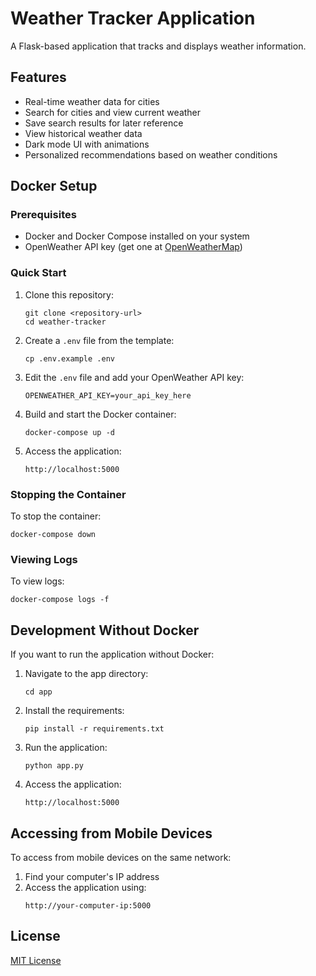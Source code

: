 # Weather Tracker Application

A Flask-based application that tracks and displays weather information.

## Features

- Real-time weather data for cities
- Search for cities and view current weather
- Save search results for later reference
- View historical weather data
- Dark mode UI with animations
- Personalized recommendations based on weather conditions

## Docker Setup

### Prerequisites

- Docker and Docker Compose installed on your system
- OpenWeather API key (get one at [OpenWeatherMap](https://openweathermap.org/api))

### Quick Start

1. Clone this repository:
   ```
   git clone <repository-url>
   cd weather-tracker
   ```

2. Create a `.env` file from the template:
   ```
   cp .env.example .env
   ```

3. Edit the `.env` file and add your OpenWeather API key:
   ```
   OPENWEATHER_API_KEY=your_api_key_here
   ```

4. Build and start the Docker container:
   ```
   docker-compose up -d
   ```

5. Access the application:
   ```
   http://localhost:5000
   ```

### Stopping the Container

To stop the container:
```
docker-compose down
```

### Viewing Logs

To view logs:
```
docker-compose logs -f
```

## Development Without Docker

If you want to run the application without Docker:

1. Navigate to the app directory:
   ```
   cd app
   ```

2. Install the requirements:
   ```
   pip install -r requirements.txt
   ```

3. Run the application:
   ```
   python app.py
   ```

4. Access the application:
   ```
   http://localhost:5000
   ```

## Accessing from Mobile Devices

To access from mobile devices on the same network:

1. Find your computer's IP address
2. Access the application using:
   ```
   http://your-computer-ip:5000
   ```

## License

[MIT License](LICENSE)
